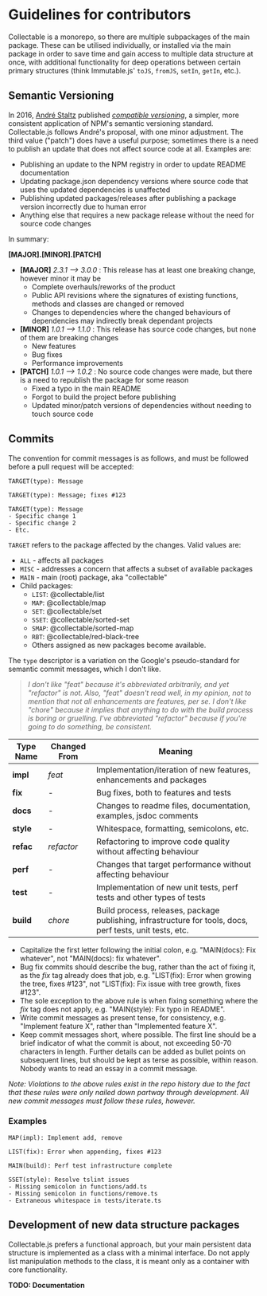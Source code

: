 # Guidelines for contributors

Collectable is a monorepo, so there are multiple subpackages of the main package. These can be utilised individually, or installed via the main package in order to save time and gain access to multiple data structure at once, with additional functionality for deep operations between certain primary structures (think Immutable.js' `toJS`, `fromJS`, `setIn`, `getIn`, etc.).

## Semantic Versioning

In 2016, [André Staltz](https://github.com/staltz) published [_compatible versioning_](https://github.com/staltz/comver), a simpler, more consistent application of NPM's semantic versioning standard. Collectable.js follows André's proposal, with one minor adjustment. The third value ("patch") does have a useful purpose; sometimes there is a need to publish an update that does not affect source code at all. Examples are:

- Publishing an update to the NPM registry in order to update README documentation
- Updating package.json dependency versions where source code that uses the updated dependencies is unaffected
- Publishing updated packages/releases after publishing a package version incorrectly due to human error
- Anything else that requires a new package release without the need for source code changes

In summary:

**[MAJOR].[MINOR].[PATCH]**

- **[MAJOR]** _2.3.1 --> 3.0.0_ : This release has at least one breaking change, however minor it may be
  - Complete overhauls/reworks of the product
  - Public API revisions where the signatures of existing functions, methods and classes are changed or removed
  - Changes to dependencies where the changed behaviours of dependencies may indirectly break dependant projects
- **[MINOR]** _1.0.1 --> 1.1.0_ : This release has source code changes, but none of them are breaking changes
  - New features
  - Bug fixes
  - Performance improvements
- **[PATCH]** _1.0.1 --> 1.0.2_ : No source code changes were made, but there is a need to republish the package for some reason
  - Fixed a typo in the main README
  - Forgot to build the project before publishing
  - Updated minor/patch versions of dependencies without needing to touch source code

## Commits

The convention for commit messages is as follows, and must be followed before a pull request will be accepted:

```
TARGET(type): Message

TARGET(type): Message; fixes #123

TARGET(type): Message
- Specific change 1
- Specific change 2
- Etc.
```

`TARGET` refers to the package affected by the changes. Valid values are:

- `ALL` - affects all packages
- `MISC` - addresses a concern that affects a subset of available packages
- `MAIN` - main (root) package, aka "collectable"
- Child packages:
  - `LIST`: @collectable/list
  - `MAP`: @collectable/map
  - `SET`: @collectable/set
  - `SSET`: @collectable/sorted-set
  - `SMAP`: @collectable/sorted-map
  - `RBT`: @collectable/red-black-tree
  - Others assigned as new packages become available.

The `type` descriptor is a variation on the Google's pseudo-standard for semantic commit messages, which I don't like.

> _I don't like "feat" because it's abbreviated arbitrarily, and yet "refactor" is not. Also, "feat" doesn't read well, in my opinion, not to mention that not all enhancements are features, per se. I don't like "chore" because it implies that anything to do with the build process is boring or gruelling. I've abbreviated "refactor" because if you're going to do something, be consistent._

| Type Name | Changed From | Meaning
|-----------|--------------|-----------------------------------------------------------------------
| **impl**  | _feat_       | Implementation/iteration of new features, enhancements and packages
| **fix**   | -            | Bug fixes, both to features and tests
| **docs**  | -            | Changes to readme files, documentation, examples, jsdoc comments
| **style** | -            | Whitespace, formatting, semicolons, etc.
| **refac** | _refactor_   | Refactoring to improve code quality without affecting behaviour
| **perf**  | -            | Changes that target performance without affecting behaviour
| **test**  | -            | Implementation of new unit tests, perf tests and other types of tests
| **build** | _chore_      | Build process, releases, package publishing, infrastructure for tools, docs, perf tests, unit tests, etc.

- Capitalize the first letter following the initial colon, e.g. "MAIN(docs): Fix whatever", not "MAIN(docs): fix whatever".
- Bug fix commits should describe the bug, rather than the act of fixing it, as the _fix_ tag already does that job, e.g. "LIST(fix): Error when growing the tree, fixes #123", not "LIST(fix): Fix issue with tree growth, fixes #123".
- The sole exception to the above rule is when fixing something where the _fix_ tag does not apply, e.g. "MAIN(style): Fix typo in README".
- Write commit messages as present tense, for consistency, e.g. "Implement feature X", rather than "Implemented feature X".
- Keep commit messages short, where possible. The first line should be a brief indicator of what the commit is about, not exceeding 50-70 characters in length. Further details can be added as bullet points on subsequent lines, but should be kept as terse as possible, within reason. Nobody wants to read an essay in a commit message.

_Note: Violations to the above rules exist in the repo history due to the fact that these rules were only nailed down partway through development. All new commit messages must follow these rules, however._

### Examples

```
MAP(impl): Implement add, remove

LIST(fix): Error when appending, fixes #123

MAIN(build): Perf test infrastructure complete

SSET(style): Resolve tslint issues
- Missing semicolon in functions/add.ts
- Missing semicolon in functions/remove.ts
- Extraneous whitespace in tests/iterate.ts
```

## Development of new data structure packages

Collectable.js prefers a functional approach, but your main persistent data structure is implemented as a class with a minimal interface. Do not apply list manipulation methods to the class, it is meant only as a container with core functionality.

**TODO: Documentation**
